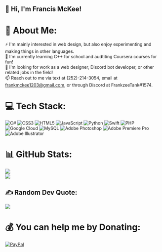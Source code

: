 ## 👋 **Hi, I'm Francis McKee!**

# 💫 **About Me:**
⚡ I'm mainly interested in web design, but also enjoy experimenting and making things in other languages.<br>🌱 I'm currently learning C++ for school and audtiting Coursera courses for fun!<br>👀 I'm looking for work as a web designer, Discord bot developer, or other related jobs in the field!<br>📫 Reach out to me via text at (252)-214-3054, email at frankmckee1203@gmail.com, or through Discord at FrankzeeTank#1574.

# 💻 **Tech Stack:**
![C#](https://img.shields.io/badge/c%23-%23239120.svg?style=for-the-badge&logo=c-sharp&logoColor=white) ![CSS3](https://img.shields.io/badge/css3-%231572B6.svg?style=for-the-badge&logo=css3&logoColor=white) ![HTML5](https://img.shields.io/badge/html5-%23E34F26.svg?style=for-the-badge&logo=html5&logoColor=white) ![JavaScript](https://img.shields.io/badge/javascript-%23323330.svg?style=for-the-badge&logo=javascript&logoColor=%23F7DF1E) ![Python](https://img.shields.io/badge/python-3670A0?style=for-the-badge&logo=python&logoColor=ffdd54) ![Swift](https://img.shields.io/badge/swift-F54A2A?style=for-the-badge&logo=swift&logoColor=white) ![PHP](https://img.shields.io/badge/php-%23777BB4.svg?style=for-the-badge&logo=php&logoColor=white) ![Google Cloud](https://img.shields.io/badge/Google%20Cloud-%234285F4.svg?style=for-the-badge&logo=google-cloud&logoColor=white) ![MySQL](https://img.shields.io/badge/mysql-%2300f.svg?style=for-the-badge&logo=mysql&logoColor=white) ![Adobe Photoshop](https://img.shields.io/badge/adobephotoshop-%2331A8FF.svg?style=for-the-badge&logo=adobephotoshop&logoColor=white) ![Adobe Premiere Pro](https://img.shields.io/badge/Adobe%20Premiere%20Pro-9999FF.svg?style=for-the-badge&logo=Adobe%20Premiere%20Pro&logoColor=white) ![Adobe Illustrator](https://img.shields.io/badge/adobeillustrator-%23FF9A00.svg?style=for-the-badge&logo=adobeillustrator&logoColor=white)

# 📊 **GitHub Stats:**
![](https://github-readme-stats.vercel.app/api?username=Francis-McKee&theme=dark&hide_border=false&include_all_commits=true&count_private=false)<br/>
![](https://github-readme-stats.vercel.app/api/top-langs/?username=Francis-McKee&theme=dark&hide_border=false&include_all_commits=true&count_private=false&layout=compact)

## ✍️ **Random Dev Quote:**
![](https://quotes-github-readme.vercel.app/api?type=horizontal&theme=dark)

# 💰 **You can help me by Donating:**
[![PayPal](https://img.shields.io/badge/PayPal-00457C?style=for-the-badge&logo=paypal&logoColor=white)](https://paypal.me/FrancisMcKee) 
  
<!-- Proudly created with GPRM ( https://gprm.itsvg.in ) -->
